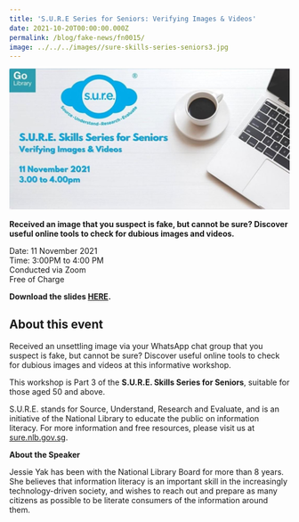 ```yaml
---
title: 'S.U.R.E Series for Seniors: Verifying Images & Videos'
date: 2021-10-20T00:00:00.000Z
permalink: /blog/fake-news/fn0015/
image: ../../../images//sure-skills-series-seniors3.jpg
---
```


![](../../../images//sure-skills-series-seniors3.jpg)

**Received an image that you suspect is fake, but cannot be sure? Discover useful online tools to check for dubious images and videos.**

Date: 11 November 2021 <br>Time: 3:00PM to 4:00 PM<br>Conducted via Zoom<br>Free of Charge

**Download the slides [HERE](https://go.gov.sg/nlb-sure-11nov2021-slides).**

## About this event

Received an unsettling image via your WhatsApp chat group that you suspect is fake, but cannot be sure? Discover useful online tools to check for dubious images and videos at this informative workshop.

This workshop is Part 3 of the **S.U.R.E. Skills Series for Seniors**, suitable for those aged 50 and above.

S.U.R.E. stands for Source, Understand, Research and Evaluate, and is an initiative of the National Library to educate the public on information literacy. For more information and free resources, please visit us at [sure.nlb.gov.sg](https://sure.nlb.gov.sg/).



**About the Speaker**

Jessie Yak has been with the National Library Board for more than 8 years. She believes that information literacy is an important skill in the increasingly technology-driven society, and wishes to reach out and prepare as many citizens as possible to be literate consumers of the information around them.